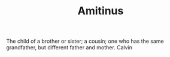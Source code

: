 ---
title: Amitinus
permalink: "/definitions/amitinus.html"
body: The child of a brother or sister; a cousin; one who has the same grandfather,
  but different father and mother. Calvin
published_at: '2018-07-07'
layout: post
---